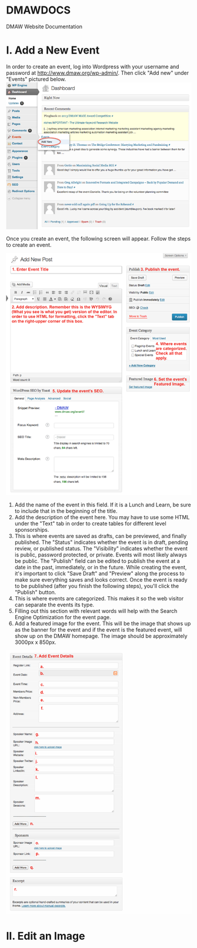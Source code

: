 DMAWDOCS
========

DMAW Website Documentation

# I. Add a New Event

In order to create an event, log into Wordpress with your username and password at http://www.dmaw.org/wp-admin/. Then click "Add new" under "Events" pictured below.
![](Add_Event_1.png)

Once you create an event, the following screen will appear. Follow the steps to create an event.

![](Add_Event_2.png)

1. Add the name of the event in this field. If it is a Lunch and Learn, be sure to include that in the beginning of the title.
2. Add the description of the event here. You may have to use some HTML under the "Text" tab in order to create tables for different level sponsorships.
3. This is where events are saved as drafts, can be previewed, and finally published. 
      The "Status" indicates whether the event is in draft, pending review, or published status.
      The "Visibility" indicates whether the event is public, password protected, or private. Events will most likely always be public.
      The "Publish" field can be edited to publish the event at a date in the past, immediately, or in the future.
      While creating the event, it's important to click "Save Draft" and "Preview" along the process to make sure everything saves and looks correct.
      Once the event is ready to be published (after you finish the following steps), you'll click the "Publish" button.
4. This is where events are categorized. This makes it so the web visitor can separate the events its type.
5. Filling out this section with relevant words will help with the Search Engine Optimization for the event page. 
6. Add a featured image for the event. This will be the image that shows up as the banner for the event and if the event is the featured event, will show up on the DMAW homepage. The image should be approximately 3000px x 850px.

![](Add_Event_3.png)

# II. Edit an Image

